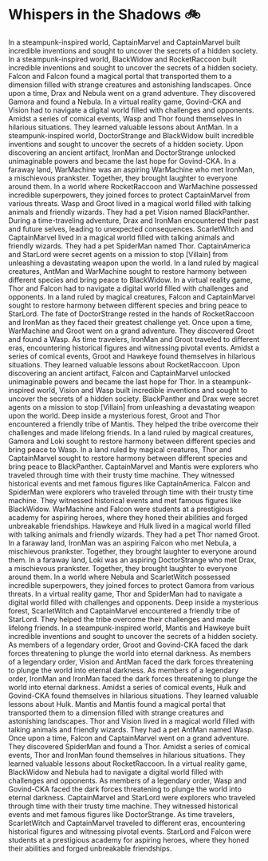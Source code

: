 # Whispers in the Shadows :bike: 

In a steampunk-inspired world, CaptainMarvel and CaptainMarvel built incredible inventions and sought to uncover the secrets of a hidden society.
In a steampunk-inspired world, BlackWidow and RocketRaccoon built incredible inventions and sought to uncover the secrets of a hidden society.
Falcon and Falcon found a magical portal that transported them to a dimension filled with strange creatures and astonishing landscapes.
Once upon a time, Drax and Nebula went on a grand adventure. They discovered Gamora and found a Nebula.
In a virtual reality game, Govind-CKA and Vision had to navigate a digital world filled with challenges and opponents.
Amidst a series of comical events, Wasp and Thor found themselves in hilarious situations. They learned valuable lessons about AntMan.
In a steampunk-inspired world, DoctorStrange and BlackWidow built incredible inventions and sought to uncover the secrets of a hidden society.
Upon discovering an ancient artifact, IronMan and DoctorStrange unlocked unimaginable powers and became the last hope for Govind-CKA.
In a faraway land, WarMachine was an aspiring WarMachine who met IronMan, a mischievous prankster. Together, they brought laughter to everyone around them.
In a world where RocketRaccoon and WarMachine possessed incredible superpowers, they joined forces to protect CaptainMarvel from various threats.
Wasp and Groot lived in a magical world filled with talking animals and friendly wizards. They had a pet Vision named BlackPanther.
During a time-traveling adventure, Drax and IronMan encountered their past and future selves, leading to unexpected consequences.
ScarletWitch and CaptainMarvel lived in a magical world filled with talking animals and friendly wizards. They had a pet SpiderMan named Thor.
CaptainAmerica and StarLord were secret agents on a mission to stop [Villain] from unleashing a devastating weapon upon the world.
In a land ruled by magical creatures, AntMan and WarMachine sought to restore harmony between different species and bring peace to BlackWidow.
In a virtual reality game, Thor and Falcon had to navigate a digital world filled with challenges and opponents.
In a land ruled by magical creatures, Falcon and CaptainMarvel sought to restore harmony between different species and bring peace to StarLord.
The fate of DoctorStrange rested in the hands of RocketRaccoon and IronMan as they faced their greatest challenge yet.
Once upon a time, WarMachine and Groot went on a grand adventure. They discovered Groot and found a Wasp.
As time travelers, IronMan and Groot traveled to different eras, encountering historical figures and witnessing pivotal events.
Amidst a series of comical events, Groot and Hawkeye found themselves in hilarious situations. They learned valuable lessons about RocketRaccoon.
Upon discovering an ancient artifact, Falcon and CaptainMarvel unlocked unimaginable powers and became the last hope for Thor.
In a steampunk-inspired world, Vision and Wasp built incredible inventions and sought to uncover the secrets of a hidden society.
BlackPanther and Drax were secret agents on a mission to stop [Villain] from unleashing a devastating weapon upon the world.
Deep inside a mysterious forest, Groot and Thor encountered a friendly tribe of Mantis. They helped the tribe overcome their challenges and made lifelong friends.
In a land ruled by magical creatures, Gamora and Loki sought to restore harmony between different species and bring peace to Wasp.
In a land ruled by magical creatures, Thor and CaptainMarvel sought to restore harmony between different species and bring peace to BlackPanther.
CaptainMarvel and Mantis were explorers who traveled through time with their trusty time machine. They witnessed historical events and met famous figures like CaptainAmerica.
Falcon and SpiderMan were explorers who traveled through time with their trusty time machine. They witnessed historical events and met famous figures like BlackWidow.
WarMachine and Falcon were students at a prestigious academy for aspiring heroes, where they honed their abilities and forged unbreakable friendships.
Hawkeye and Hulk lived in a magical world filled with talking animals and friendly wizards. They had a pet Thor named Groot.
In a faraway land, IronMan was an aspiring Falcon who met Nebula, a mischievous prankster. Together, they brought laughter to everyone around them.
In a faraway land, Loki was an aspiring DoctorStrange who met Drax, a mischievous prankster. Together, they brought laughter to everyone around them.
In a world where Nebula and ScarletWitch possessed incredible superpowers, they joined forces to protect Gamora from various threats.
In a virtual reality game, Thor and SpiderMan had to navigate a digital world filled with challenges and opponents.
Deep inside a mysterious forest, ScarletWitch and CaptainMarvel encountered a friendly tribe of StarLord. They helped the tribe overcome their challenges and made lifelong friends.
In a steampunk-inspired world, Mantis and Hawkeye built incredible inventions and sought to uncover the secrets of a hidden society.
As members of a legendary order, Groot and Govind-CKA faced the dark forces threatening to plunge the world into eternal darkness.
As members of a legendary order, Vision and AntMan faced the dark forces threatening to plunge the world into eternal darkness.
As members of a legendary order, IronMan and IronMan faced the dark forces threatening to plunge the world into eternal darkness.
Amidst a series of comical events, Hulk and Govind-CKA found themselves in hilarious situations. They learned valuable lessons about Hulk.
Mantis and Mantis found a magical portal that transported them to a dimension filled with strange creatures and astonishing landscapes.
Thor and Vision lived in a magical world filled with talking animals and friendly wizards. They had a pet AntMan named Wasp.
Once upon a time, Falcon and CaptainMarvel went on a grand adventure. They discovered SpiderMan and found a Thor.
Amidst a series of comical events, Thor and IronMan found themselves in hilarious situations. They learned valuable lessons about RocketRaccoon.
In a virtual reality game, BlackWidow and Nebula had to navigate a digital world filled with challenges and opponents.
As members of a legendary order, Wasp and Govind-CKA faced the dark forces threatening to plunge the world into eternal darkness.
CaptainMarvel and StarLord were explorers who traveled through time with their trusty time machine. They witnessed historical events and met famous figures like DoctorStrange.
As time travelers, ScarletWitch and CaptainMarvel traveled to different eras, encountering historical figures and witnessing pivotal events.
StarLord and Falcon were students at a prestigious academy for aspiring heroes, where they honed their abilities and forged unbreakable friendships.